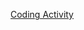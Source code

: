 [Coding Activity](https://wakatime.com/share/@7945d825-fc87-4385-b6e8-d5a4a136993c/8ce749ff-0c67-4620-902b-744f7433d882.svg)
